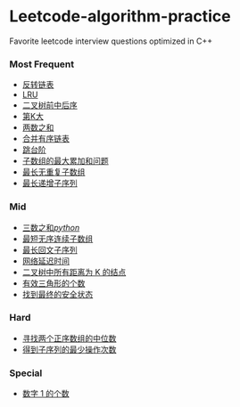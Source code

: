 # Leetcode-algorithm-practice
Favorite leetcode interview questions optimized in C++

### Most Frequent
- [反转链表](reverseLinkedList.cpp)
- [LRU](LRU.cpp)
- [二叉树前中后序](binary_3order.cpp)
- [第K大](Kth_largest.cpp)
- [两数之和](twoSum.cpp)
- [合并有序链表](mergeSortedLinkedList.cpp)
- [跳台阶](fibo_jumpFloor.cpp)
- [子数组的最大累加和问题](maxSumSubArray.cpp)
- [最长无重复子数组](longest_uniqueSubArray.cpp)
- [最长递增子序列](LIS.cpp)

### Mid
- [三数之和](threeSum.cpp)[*python*](threeSum.py)
- [最短无序连续子数组](findUnsortedSubarray.cpp)
- [最长回文子序列](longestPalindromeSubstring.cpp)
- [网络延迟时间](Dijsktra.cpp)
- [二叉树中所有距离为 K 的结点](findNodeInBst_withDistanceK.cpp)
- [有效三角形的个数](ValidTriangle.cpp)
- [找到最终的安全状态](findCycle.cpp)

### Hard
- [寻找两个正序数组的中位数](findMedianSortedArrays.cpp)
- [得到子序列的最少操作次数](minOperations_toGet_subsequence.cpp)

### Special
- [数字 1 的个数](countDigitOne.cpp)
